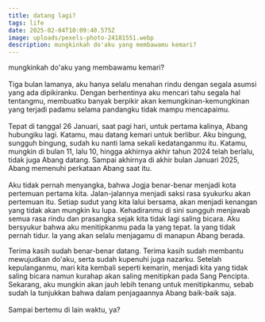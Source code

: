 ```yaml
---
title: datang lagi?
tags: life
date: 2025-02-04T10:09:40.575Z
image: uploads/pexels-photo-24181551.webp
description: mungkinkah do'aku yang membawamu kemari?
---
```

mungkinkah do'aku yang membawamu kemari?\
\
T﻿iga bulan lamanya, aku hanya selalu menahan rindu dengan segala asumsi yang ada dipikiranku. Dengan berhentinya aku mencari tahu segala hal tentangmu, membuatku banyak berpikir akan kemungkinan-kemungkinan yang terjadi padamu selama pandangku tidak mampu mencapaimu. \
\
T﻿epat di tanggal 26 Januari, saat pagi hari, untuk pertama kalinya, Abang hubungiku lagi. Katamu, mau datang kemari untuk berlibur. Aku bingung, sungguh bingung, sudah ku nanti lama sekali kedatanganmu itu. Katamu, mungkin di bulan 11, lalu 10, hingga akhirnya akhir tahun 2024 telah berlalu, tidak juga Abang datang. Sampai akhirnya di akhir bulan Januari 2025, Abang memenuhi perkataan Abang saat itu. \
\
A﻿ku tidak pernah menyangka, bahwa Jogja benar-benar menjadi kota pertemuan pertama kita. Jalan-jalannya menjadi saksi rasa syukurku akan pertemuan itu. Setiap sudut yang kita lalui bersama, akan menjadi kenangan yang tidak akan mungkin ku lupa. Kehadiranmu di sini sungguh menjawab semua rasa rindu dan prasangka sejak kita tidak lagi saling bicara. Aku bersyukur bahwa aku menitipkanmu pada Ia yang tepat. Ia yang tidak pernah tidur. Ia yang akan selalu menjagamu di manapun Abang berada.

T﻿erima kasih sudah benar-benar datang. Terima kasih sudah membantu mewujudkan do'aku, serta sudah kupenuhi juga nazarku. Setelah kepulanganmu, mari kita kembali seperti kemarin, menjadi kita yang tidak saling bicara namun kurahap akan saling menitipkan pada Sang Pencipta. Sekarang, aku mungkin akan jauh lebih tenang untuk menitipkanmu, sebab sudah Ia tunjukkan bahwa dalam penjagaannya Abang baik-baik saja. \
\
S﻿ampai bertemu di lain waktu, ya?